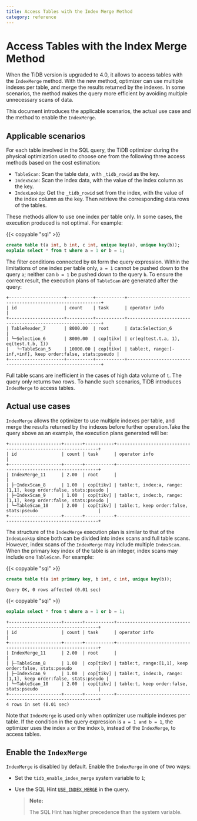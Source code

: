 ```yaml
---
title: Access Tables with the Index Merge Method
category: reference
---
```


# Access Tables with the Index Merge Method

When the TiDB version is upgraded to 4.0, it allows to access tables with the `IndexMerge` method. With the new method, optimizer can use multiple indexes per table, and merge the results returned by the indexes. In some scenarios, the method makes the query more efficient by avoiding multiple unnecessary scans of data.

This document introduces the applicable scenarios, the actual use case and the method to enable the `IndexMerge`.

## Applicable scenarios

For each table involved in the SQL query, the TiDB optimizer during the physical optimization used to choose one from the following three access methods based on the cost estimation:

- `TableScan`: Scan the table data, with `_tidb_rowid` as the key.
- `IndexScan`: Scan the index data, with the value of the index column as the key.
- `IndexLookUp`: Get the `_tidb_rowid` set from the index, with the value of the index column as the key. Then retrieve the corresponding data rows of the tables.

These methods allow to use one index per table only. In some cases, the execution produced is not optimal. For example:

{{< copyable "sql" >}}

```sql
create table t(a int, b int, c int, unique key(a), unique key(b));
explain select * from t where a = 1 or b = 1;
```

The filter conditions connected by `OR` form the query expression. Within the limitations of one index per table only, `a = 1` cannot be pushed down to the query `a`; neither can `b = 1` be pushed down to the query `b`. To ensure the correct result, the execution plans of `TableScan` are generated after the query:

```
+---------------------+----------+-----------+------------------------------------------------------------+
| id                  | count    | task      | operator info                                              |
+---------------------+----------+-----------+------------------------------------------------------------+
| TableReader_7       | 8000.00  | root      | data:Selection_6                                           |
| └─Selection_6       | 8000.00  | cop[tikv] | or(eq(test.t.a, 1), eq(test.t.b, 1))                       |
|   └─TableScan_5     | 10000.00 | cop[tikv] | table:t, range:[-inf,+inf], keep order:false, stats:pseudo |
+---------------------+----------+-----------+------------------------------------------------------------+
```

Full table scans are inefficient in the cases of high data volume of `t`. The query only returns two rows. To handle such scenarios, TiDB introduces `IndexMerge` to access tables.

## Actual use cases

`IndexMerge` allows the optimizer to use multiple indexes per table, and merge the results returned by the indexes before further operation.Take the query above as an example, the execution plans generated will be:

```
+--------------------+-------+-----------+---------------------------------------------------------------+
| id                 | count | task      | operator info                                                 |
+--------------------+-------+-----------+---------------------------------------------------------------+
| IndexMerge_11      | 2.00  | root      |                                                               |
| ├─IndexScan_8      | 1.00  | cop[tikv] | table:t, index:a, range:[1,1], keep order:false, stats:pseudo |
| ├─IndexScan_9      | 1.00  | cop[tikv] | table:t, index:b, range:[1,1], keep order:false, stats:pseudo |
| └─TableScan_10     | 2.00  | cop[tikv] | table:t, keep order:false, stats:pseudo                       |
+--------------------+-------+-----------+---------------------------------------------------------------+
```

The structure of the `IndexMerge` execution plan is similar to that of the `IndexLookUp` since both can be divided into index scans and full table scans. However, index scans of the `IndexMerge` may include multiple `IndexScan`. When the primary key index of the table is an integer, index scans may include one `TableScan`. For example:

{{< copyable "sql" >}}

```sql
create table t(a int primary key, b int, c int, unique key(b));
```

```
Query OK, 0 rows affected (0.01 sec)
```

{{< copyable "sql" >}}

```sql
explain select * from t where a = 1 or b = 1;
```

```
+--------------------+-------+-----------+---------------------------------------------------------------+
| id                 | count | task      | operator info                                                 |
+--------------------+-------+-----------+---------------------------------------------------------------+
| IndexMerge_11      | 2.00  | root      |                                                               |
| ├─TableScan_8      | 1.00  | cop[tikv] | table:t, range:[1,1], keep order:false, stats:pseudo          |
| ├─IndexScan_9      | 1.00  | cop[tikv] | table:t, index:b, range:[1,1], keep order:false, stats:pseudo |
| └─TableScan_10     | 2.00  | cop[tikv] | table:t, keep order:false, stats:pseudo                       |
+--------------------+-------+-----------+---------------------------------------------------------------+
4 rows in set (0.01 sec)
```

Note that `IndexMerge` is used only when optimizer use multiple indexes per table. If the condition in the query expression is `a = 1 and b = 1`, the optimizer uses the index `a` or the index `b`, instead of the `IndexMerge`, to access tables.

## Enable the `IndexMerge`

`IndexMerge` is disabled by default. Enable the `IndexMerge` in one of two ways:

- Set the `tidb_enable_index_merge` system variable to `1`;
- Use the SQL Hint [`USE_INDEX_MERGE`](/reference/performance/optimizer-hints.md#use_index_merget1_name-idx1_name--idx2_name-) in the query.

    > **Note:**
    >
    > The SQL Hint has higher precedence than the system variable.
